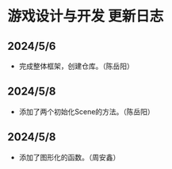 # 游戏设计与开发 更新日志

## 2024/5/6

- 完成整体框架，创建仓库。（陈岳阳）

## 2024/5/8

- 添加了两个初始化Scene的方法。（陈岳阳）
## 2024/5/8
- 添加了图形化的函数。（周安鑫）